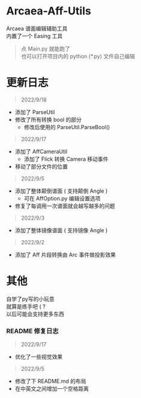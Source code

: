 # Arcaea-Aff-Utils

Arcaea 谱面编辑辅助工具  
内置了一个 Easing 工具

> 点 Main.py 就能跑了  
> 也可以打开项目内的 python (*.py) 文件自己编辑

# 更新日志

> 2022/9/18
- 添加了 ParseUtil
- 修改了所有转换 bool 的部分
  - 修改后使用的 ParseUtil.ParseBool()

> 2022/9/17
- 添加了 AffCameraUtil
  - 添加了 Flick 转换 Camera 移动事件
- 移动了部分文件的位置

> 2022/9/5
- 添加了整体颠倒谱面 ( 支持颠倒 Angle )
  - 可在 AffOption.py 编辑设置选项
- 修复了每调用一次谱面就会越写越多的问题

> 2022/9/3
- 添加了整体镜像谱面 ( 支持镜像 Angle )

> 2022/9/2  
- 添加了 Aff 片段转换由 Arc 事件做投影效果

# 其他

自学了py写的小玩意  
就算是练手吧 ( ?  
以后可能会支持更多东西  

### README 修复日志

> 2022/9/17
- 优化了一些视觉效果

> 2022/9/5  
- 修改了下 README.md 的布局
- 在中英文之间增加一个空格距离
